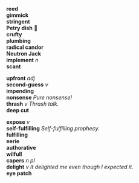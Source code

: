 __reed__  
__gimmick__  
__stringent__  
__Petry dish__ :mega:  
__crufty__  
__plumbing__  
__radical candor__  
__Neutron Jack__  
__implement__ _n_  
__scant__  

__upfront__ _adj_  
__second-guess__ _v_  
__impending__  
__nonsense__ _Pure nonsense!_  
__thrash__ _v_ _Thrash talk._  
__deep cut__  

__expose__ _v_  
__self-fulfilling__ _Self-fulfilling prophecy._  
__fulfilling__  
__eerie__  
__authorative__  
__wilfull__  
__capers__ _n pl_  
__delight__ _v_ _It delighted me even though I expected it._  
__eye patch__  
